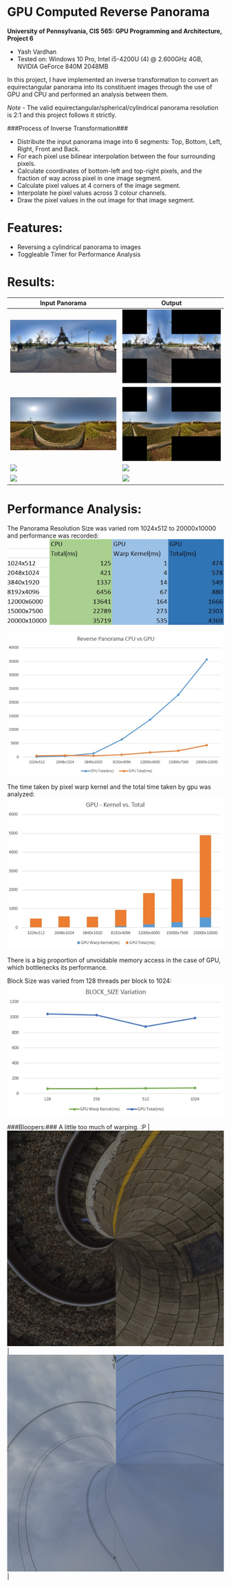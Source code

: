 GPU Computed Reverse Panorama
=============================

**University of Pennsylvania, CIS 565: GPU Programming and Architecture, Project 6**

* Yash Vardhan
* Tested on: Windows 10 Pro, Intel i5-4200U (4) @ 2.600GHz 4GB, NVIDIA GeForce 840M 2048MB

In this project, I have implemented an inverse transformation to convert an equirectangular panorama into its constituent images through the use of GPU and CPU and performed an analysis between them.

*Note* - The valid equirectangular/spherical/cylindrical panorama resolution is 2:1 and this project follows it strictly.

###Process of Inverse Transformation###
* Distribute the input panorama image into 6 segments: Top, Bottom, Left, Right, Front and Back.
* For each pixel use bilinear interpolation between the four surrounding pixels.
* Calculate coordinates of bottom-left and top-right pixels, and the fraction of way across pixel in one image segment.
* Calculate pixel values at 4 corners of the image segment.
* Interpolate he pixel values across 3 colour channels.
* Draw the pixel values in the out image for that image segment.

# Features:
* Reversing a cylindrical panorama to images
* Toggleable Timer for Performance Analysis

# Results:

|  Input Panorama | Output |
| ----------- | ----------- |
| ![](images/1024.jpg) | ![](images/o1024.jpg) |
| ![](images/2048.jpg) | ![](images/o2048.jpg) |
| ![](images/i8.jpg) | ![](images/o8.jpg) |
| ![](images/i6.jpg) | ![](images/o6.jpg) |

# Performance Analysis:

The Panorama Resolution Size was varied rom 1024x512 to 20000x10000 and performance was recorded:
![](images/chart.jpg)

![](images/cpuvsgpu.jpg)

The time taken by pixel warp kernel and the total time taken by gpu was analyzed:
![](images/kernelvstotal.jpg)

There is a big proportion of unvoidable memory access in the case of GPU, which bottlenecks its performance.

Block Size was varied from 128 threads per block to 1024:
![](images/blocksize.jpg)

###Bloopers:###
A little too much of warping. :P
| ![](images/b1.png) | ![](images/b2.png) |

